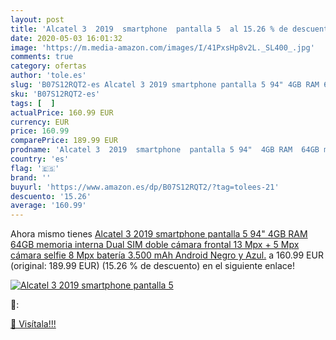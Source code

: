 ```yaml
---
layout: post
title: 'Alcatel 3  2019  smartphone  pantalla 5  al 15.26 % de descuento'
date: 2020-05-03 16:01:32
image: 'https://m.media-amazon.com/images/I/41PxsHp8v2L._SL400_.jpg'
comments: true
category: ofertas
author: 'tole.es'
slug: 'B07S12RQT2-es Alcatel 3 2019 smartphone pantalla 5 94" 4GB RAM 64GB...'
sku: 'B07S12RQT2-es'
tags: [  ]
actualPrice: 160.99 EUR
currency: EUR
price: 160.99
comparePrice: 189.99 EUR
prodname: 'Alcatel 3  2019  smartphone  pantalla 5 94"  4GB RAM  64GB memoria interna  Dual SIM  doble cámara frontal 13 Mpx + 5 Mpx  cámara selfie 8 Mpx  batería 3.500 mAh  Android   Negro y Azul.'
country: 'es'
flag: '🇪🇸'
brand: ''
buyurl: 'https://www.amazon.es/dp/B07S12RQT2/?tag=tolees-21'
descuento: '15.26'
average: '160.99'
---
```


Ahora mismo tienes [Alcatel 3  2019  smartphone  pantalla 5 94"  4GB RAM  64GB memoria interna  Dual SIM  doble cámara frontal 13 Mpx + 5 Mpx  cámara selfie 8 Mpx  batería 3.500 mAh  Android   Negro y Azul.](https://www.amazon.es/dp/B07S12RQT2/?tag=tolees-21) a 160.99 EUR (original: 189.99 EUR) (15.26 %  de descuento) en el siguiente enlace!

[![Alcatel 3  2019  smartphone  pantalla 5 ](https://m.media-amazon.com/images/I/41PxsHp8v2L._SL400_.jpg)](https://www.amazon.es/dp/B07S12RQT2/?tag=tolees-21)

🔎:


[🛒 Visítala!!!](https://www.amazon.es/dp/B07S12RQT2/?tag=tolees-21)
